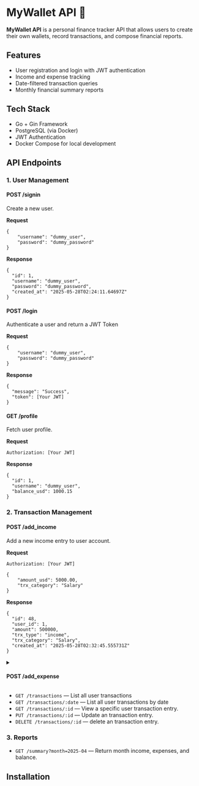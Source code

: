 # MyWallet API 💸

**MyWallet API** is a personal finance tracker API that allows users to create their own wallets, record transactions, and compose financial reports.

## Features
- User registration and login with JWT authentication
- Income and expense tracking
- Date-filtered transaction queries
- Monthly financial summary reports

## Tech Stack
- Go + Gin Framework
- PostgreSQL (via Docker)
- JWT Authentication
- Docker Compose for local development

## API Endpoints

### 1. **User Management**

#### POST /signin
Create a new user.

**Request**

```
{
    "username": "dummy_user",
    "password": "dummy_password"
}
```

**Response**

```
{
  "id": 1,
  "username": "dummy_user",
  "password": "dummy_password",
  "created_at": "2025-05-28T02:24:11.64697Z"
}
```

#### POST /login
Authenticate a user and return a JWT Token

**Request**

```
{
    "username": "dummy_user",
    "password": "dummy_password"
}
```

**Response**

```
{
  "message": "Success",
  "token": [Your JWT]
}
```

#### GET /profile
Fetch user profile.

**Request**

```
Authorization: [Your JWT]
```

**Response**

```
{
  "id": 1,
  "username": "dummy_user",
  "balance_usd": 1000.15
}
```

### 2. Transaction **Management**

#### POST /add_income
Add a new income entry to user account.

**Request**

```
Authorization: [Your JWT]

{
    "amount_usd": 5000.00,
    "trx_category": "Salary"
}
```

**Response**

```
{
  "id": 48,
  "user_id": 1,
  "amount": 500000,
  "trx_type": "income",
  "trx_category": "Salary",
  "created_at": "2025-05-28T02:32:45.555731Z"
}
```
<details>
<summary><h4>POST /add_expense</h4></summary><br>


Add a new expense entry to user account.

**Request**

```
Authorization: [Your JWT]
{
    "amount_usd": 20,
    "trx_category": "Subscriptions"
}
```

**Response**

```
{
  "id": 49,
  "user_id": 16,
  "amount": 2000,
  "trx_type": "expense",
  "trx_category": "Subscriptions",
  "created_at": "2025-05-28T02:35:43.009377Z"
}
```

</details>


- `GET /transactions` — List all user transactions
- `GET /transactions/:date` — List all user transactions by date
- `GET /transactions/:id` — View a specific user transaction entry.
- `PUT /transactions/:id` — Update an transaction entry.
- `DELETE /transactions/:id` — delete an transaction entry.

### 3. **Reports**

- `GET /summary?month=2025-04` — Return month income, expenses, and balance.

## Installation